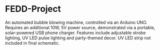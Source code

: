 # FEDD-Project
An automated bubble blowing machine, controlled via an Arduino UNO.
Requires an additional 10W, 5V power source, demonstrated via a 
portable, solar-powered USB phone charger. Features include adjustable
strobe lighting, UV LED pulse lighting and party-themed decor. UV LED
strip not included in final schematic. 
